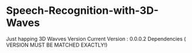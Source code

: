 # Speech-Recognition-with-3D-Waves
Just happing 3D Wavves
Version
Current Version : 0.0.0.2
Dependencies ( VERSION MUST BE MATCHED EXACTLY!)

